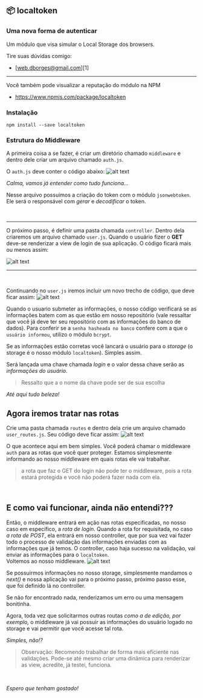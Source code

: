 ##  :package: localtoken
### Uma nova forma de autenticar
Um módulo que visa simular o Local Storage dos browsers.

Tire suas dúvidas comigo:
- [web.dborges@gmail.com][1]
<hr>

Você também pode visualizar a reputação do módulo na NPM 
* https://www.npmjs.com/package/localtoken
### Instalação
`npm install --save localtoken`

### Estrutura do Middleware
A primeira coisa a se fazer, é criar um diretório chamado `middleware` e dentro dele criar um arquivo chamado `auth.js`.

O `auth.js` deve conter o código abaixo:
![alt text](https://i.imgur.com/AEve2qo.png) <br>

*Calma, vamos já entender como tudo funciona...*


Nesse arquivo possuimos a criação do token com o módulo `jsonwebtoken`. Ele será o responsável com *gerar* e *decodificar* o token.

<br>
<hr>

O próximo passo, é definir uma pasta chamada `controller`. Dentro dela criaremos um arquivo chamado `user.js`.
Quando o usuário fizer o **GET** deve-se renderizar a view de login de sua aplicação. O código ficará mais ou menos assim:

![alt text](https://i.imgur.com/0CyQJJD.png)
<hr>
<br>

Continuando no `user.js` iremos incluir um novo trecho de código, que deve ficar assim:
![alt text](https://i.imgur.com/bfhEfoI.png)

Quando o usuario submeter as informações, o nosso código verificará se as informações batem com as que estão em nosso repositório (vale ressaltar que você já deve ter seu repositório com as informações do banco de dados). Para conferir se a `senha hasheada no banco` confere com a que o `usuário informou`, utilizo o módulo `bcrypt`.

Se as informações estão corretas você lancará o usuário para o *storage* (o storage é o nosso módulo `localtoken`). Simples assim.

Será lançada uma chave chamada *login* e o valor dessa chave serão as *informações do usuário*.
> Ressalto que a o nome da chave pode ser de sua escolha

*Até aqui tudo beleza!* <br>

## Agora iremos tratar nas rotas
Crie uma pasta chamada `routes` e dentro dela crie um arquivo chamado `user_routes.js`.
Seu código deve ficar assim:
![alt text](https://i.imgur.com/jKj7vxj.png)

O que acontece aqui em bem simples. Você poderá chamar o middleware `auth` para as rotas que você quer proteger. Estamos simplesmente informando ao nosso middleware em quais rotas ele vai trabalhar.

> a rota que faz o GET do login não pode ter o middleware, pois a rota estará protegida e você não poderá fazer nada com ela.
<br>

## E como vai funcionar, ainda não entendi??? <br>
Então, o middleware entrará em ação nas rotas especificadas, no nosso caso em específico, a *rota de login*. Quando a rota for requisitada, no caso *a rota de POST*, ela entrará em nosso controller, que por sua vez vai fazer todo o processo de validação das informações enviadas com as informações que já temos. O controller, caso haja sucesso na validação, vai enviar as informações para o `localtoken`. <br>
Voltemos ao nosso middleware.
![alt text](https://i.imgur.com/hNAZOp0.png)


Se possuirmos informações no nosso storage, simplesmente mandamos o *next()* e nossa aplicação vai para o próximo passo, próximo passo esse, que foi definido lá no controller. 

Se não for encontrado nada, renderizamos um erro ou uma mensagem bonitinha.

Agora, toda vez que solicitarmos outras routas *como a de edição, por exemplo,* o middleware já vai possuir as informações do usuário logado no storage e vai permitir que você acesse tal rota.

*Simples, não!?*

>Observação: Recomendo trabalhar de forma mais eficiente nas validações. Pode-se até mesmo criar uma dinâmica para renderizar as view, acredite, já testei, funciona.

<br>

*Espero que tenham gostado!*

